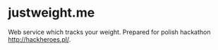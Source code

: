 # justweight.me
Web service which tracks your weight.
Prepared for polish hackathon http://hackheroes.pl/.
